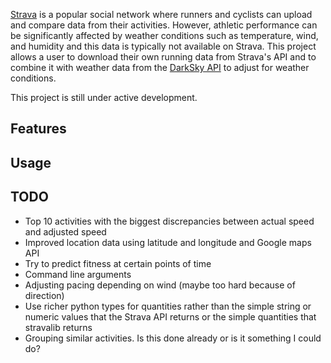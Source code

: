 [Strava](https://www.strava.com) is a popular social network where runners and cyclists can upload and compare data from their activities. However, athletic performance can be significantly affected by weather conditions such as temperature, wind, and humidity and this data is typically not available on Strava. This project allows a user to download their own running data from Strava's API and to combine it with weather data from the [DarkSky API](https://www.darksky.net/dev/) to adjust for weather conditions.

This project is still under active development.

Features
---

Usage
---


TODO
---
* Top 10 activities with the biggest discrepancies between actual speed and adjusted speed
* Improved location data using latitude and longitude and Google maps API
* Try to predict fitness at certain points of time
* Command line arguments
* Adjusting pacing depending on wind (maybe too hard because of direction)
* Use richer python types for quantities rather than the simple string or numeric values that the Strava API returns or the simple quantities that stravalib returns
* Grouping similar activities. Is this done already or is it something I could do?
